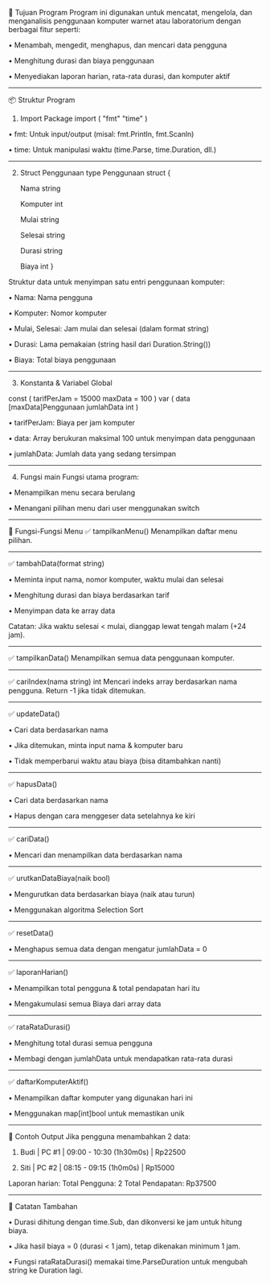 🧠 Tujuan Program
Program ini digunakan untuk mencatat, mengelola, dan menganalisis penggunaan komputer warnet atau laboratorium dengan berbagai fitur seperti:

•	Menambah, mengedit, menghapus, dan mencari data pengguna

•	Menghitung durasi dan biaya penggunaan

•	Menyediakan laporan harian, rata-rata durasi, dan komputer aktif
________________________________________
📦 Struktur Program
1. Import Package
import (
    "fmt"
    "time"
)

•	fmt: Untuk input/output (misal: fmt.Println, fmt.Scanln)

•	time: Untuk manipulasi waktu (time.Parse, time.Duration, dll.)
________________________________________
2. Struct Penggunaan
type Penggunaan struct {

   Nama     string

   Komputer int

   Mulai    string

   Selesai  string

   Durasi   string

   Biaya    int
}

Struktur data untuk menyimpan satu entri penggunaan komputer:

•	Nama: Nama pengguna

•	Komputer: Nomor komputer

•	Mulai, Selesai: Jam mulai dan selesai (dalam format string)

•	Durasi: Lama pemakaian (string hasil dari Duration.String())

•	Biaya: Total biaya penggunaan
________________________________________
3. Konstanta & Variabel Global

const (
    tarifPerJam = 15000
    maxData     = 100
)
var (
    data       [maxData]Penggunaan
    jumlahData int
)

•	tarifPerJam: Biaya per jam komputer

•	data: Array berukuran maksimal 100 untuk menyimpan data penggunaan

•	jumlahData: Jumlah data yang sedang tersimpan
________________________________________
4. Fungsi main
Fungsi utama program:

•	Menampilkan menu secara berulang

•	Menangani pilihan menu dari user menggunakan switch
________________________________________
🧭 Fungsi-Fungsi Menu
✅ tampilkanMenu()
Menampilkan daftar menu pilihan.
________________________________________
✅ tambahData(format string)

•	Meminta input nama, nomor komputer, waktu mulai dan selesai

•	Menghitung durasi dan biaya berdasarkan tarif

•	Menyimpan data ke array data

Catatan: Jika waktu selesai < mulai, dianggap lewat tengah malam (+24 jam).
________________________________________
✅ tampilkanData()
Menampilkan semua data penggunaan komputer.
________________________________________
✅ cariIndex(nama string) int
Mencari indeks array berdasarkan nama pengguna. Return -1 jika tidak ditemukan.
________________________________________
✅ updateData()

•	Cari data berdasarkan nama

•	Jika ditemukan, minta input nama & komputer baru

•	Tidak memperbarui waktu atau biaya (bisa ditambahkan nanti)
________________________________________
✅ hapusData()

•	Cari data berdasarkan nama

•	Hapus dengan cara menggeser data setelahnya ke kiri
________________________________________
✅ cariData()

•	Mencari dan menampilkan data berdasarkan nama
________________________________________
✅ urutkanDataBiaya(naik bool)

•	Mengurutkan data berdasarkan biaya (naik atau turun)

•	Menggunakan algoritma Selection Sort
________________________________________
✅ resetData()

•	Menghapus semua data dengan mengatur jumlahData = 0
________________________________________
✅ laporanHarian()

•	Menampilkan total pengguna & total pendapatan hari itu

•	Mengakumulasi semua Biaya dari array data
________________________________________
✅ rataRataDurasi()

•	Menghitung total durasi semua pengguna

•	Membagi dengan jumlahData untuk mendapatkan rata-rata durasi
________________________________________
✅ daftarKomputerAktif()

•	Menampilkan daftar komputer yang digunakan hari ini

•	Menggunakan map[int]bool untuk memastikan unik
________________________________________
📝 Contoh Output
Jika pengguna menambahkan 2 data:

1. Budi | PC #1 | 09:00 - 10:30 (1h30m0s) | Rp22500

2. Siti | PC #2 | 08:15 - 09:15 (1h0m0s) | Rp15000

Laporan harian:
Total Pengguna: 2
Total Pendapatan: Rp37500
________________________________________
🧠 Catatan Tambahan

•	Durasi dihitung dengan time.Sub, dan dikonversi ke jam untuk hitung biaya.

•	Jika hasil biaya = 0 (durasi < 1 jam), tetap dikenakan minimum 1 jam.

•	Fungsi rataRataDurasi() memakai time.ParseDuration untuk mengubah string ke Duration lagi.
